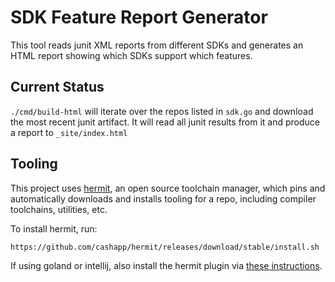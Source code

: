 # SDK Feature Report Generator

This tool reads junit XML reports from different SDKs and generates an HTML report showing which SDKs support which features.

## Current Status

`./cmd/build-html` will iterate over the repos listed in `sdk.go` and download the most recent junit artifact. It will read
all junit results from it and produce a report to `_site/index.html`

## Tooling

This project uses [hermit](https://cashapp.github.io/hermit/usage/get-started/), an open source toolchain manager, which pins and automatically downloads and installs tooling for a repo, including compiler toolchains, utilities, etc.

To install hermit, run:

```bash
https://github.com/cashapp/hermit/releases/download/stable/install.sh | /bin/bash
```

If using goland or intellij, also install the hermit plugin via [these instructions](https://cashapp.github.io/hermit/usage/ide/).